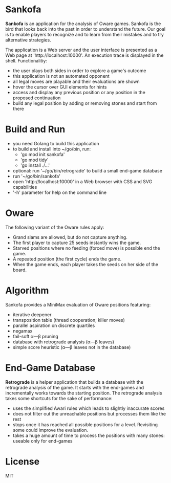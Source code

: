 # Sankofa 

**Sankofa**  is an application for the analysis of Oware games.
Sankofa is the bird that looks back into the past in order to understand the future.
Our goal is to enable players to recognize and to learn from their mistakes and to try alternative strategies.

The application is a Web server and the user interface is presented as a Web page at 'http://localhost:10000'.
An execution trace is displayed in the shell. Functionalitiy:
* the user plays both sides in order to explore a game's outcome
* this application is not an automated opponent
* all legal moves are playable and their evaluations are shown
* hover the cursor over GUI elements for hints
* access and display any previous position or any position in the proposed continuation
* build any legal position by adding or removing stones and start from there

# Build and Run

* you need Golang to build this application
* to build and install into ~/go/bin, run:
	- 'go mod init sankofa'
	- 'go mod tidy'
	- 'go install ./...'
* optional: run '~/go/bin/retrograde' to build a small end-game database
* run '~/go/bin/sankofa'
* open 'http://localhost:10000' in a Web browser with CSS and SVG capabilities
* '-h' parameter for help on the command line

# Oware

The following variant of the Oware rules apply:
* Grand slams are allowed, but do not capture anything.
* The first player to capture 25 seeds instantly wins the game.
* Starved positions where no feeding (forced move) is possible end the game.
* A repeated position (the first cycle) ends the game.
* When the game ends, each player takes the seeds on her side of the board.

# Algorithm

Sankofa provides a MiniMax evaluation of Oware positions featuring:
* iterative deepener
* transposition table (thread cooperation; killer moves)
* parallel aspiration on discrete quartiles
* negamax
* fail-soft α—β pruning
* database with retrograde analysis (α—β leaves)
* simple score heuristic (α—β leaves not in the database)

# End-Game Database

**Retrograde** is a helper application that builds a database with the retrograde analysis of the game.
It starts with the end-games and incrementally works towards the starting position.
The retrograde analysis takes some shortcuts for the sake of performance:
* uses the simplified Awari rules which leads to slightly inaccurate scores
* does not filter out the unreachable positions but processes them like the rest
* stops once it has reached all possible positions for a level. Revisiting some could improve the evaluation.
* takes a huge amount of time to process the positions with many stones: useable only for end-games

# License

MIT
